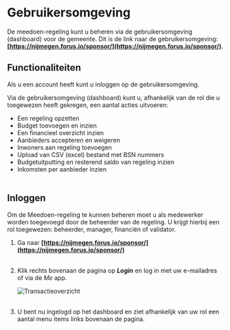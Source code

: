 # Gebruikersomgeving

De meedoen-regeling kunt u beheren via de gebruikersomgeving (dashboard) voor de gemeente.
Dit is de link naar de gebruikersomgeving:
**[https://nijmegen.forus.io/sponsor/](https://nijmegen.forus.io/sponsor/)**.

## Functionaliteiten

Als u een account heeft kunt u inloggen op de gebruikersomgeving.
&nbsp;

Via de gebruikersomgeving (dashboard) kunt u, afhankelijk van de rol die u toegewezen heeft gekregen, een aantal acties uitvoeren:
&nbsp;
- Een regeling opzetten
- Budget toevoegen en inzien
- Een financieel overzicht inzien
- Aanbieders accepteren en weigeren
- Inwoners aan regeling toevoegen
- Upload van CSV (excel) bestand met BSN nummers
- Budgetuitputting en resterend saldo van regeling inzien
- Inkomsten per aanbieder inzien
<br />&nbsp;

## Inloggen

Om de Meedoen-regeling te kunnen beheren moet u als medewerker worden toegevoegd door de beheerder van de regeling. U krijgt hierbij een rol toegewezen: beheerder, manager, financiën of validator.
&nbsp;

1. Ga naar **[https://nijmegen.forus.io/sponsor/](https://nijmegen.forus.io/sponsor/)**
<br />&nbsp;

2. Klik rechts bovenaan de pagina op **_Login_** en log in met uw e-mailadres of via de _Me_ app.

    <img src="https://raw.githubusercontent.com/teamforus/manuals/master/img/manual-dashboard-inloggen.png" alt="Transactieoverzicht" style="max-width:300px">
    <br />&nbsp;


3. U bent nu ingelogd op het dashboard en ziet afhankelijk van uw rol een aantal menu items links bovenaan de pagina.
<br />&nbsp;
